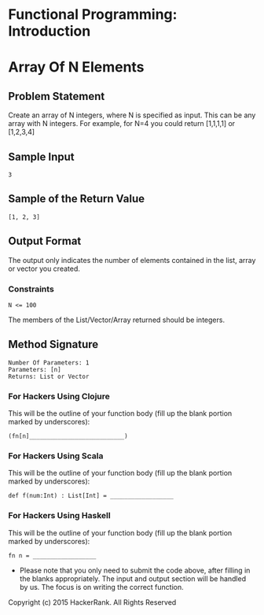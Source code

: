 # Functional Programming: Introduction

# Array Of N Elements

## Problem Statement

Create an array of N integers, where N is specified as input. This can be any array with N integers. For example, for N=4 you could return [1,1,1,1] or [1,2,3,4]

## Sample Input

`3`

## Sample of the Return Value

`[1, 2, 3]`

## Output Format 

The output only indicates the number of elements contained in the list, array or vector you created.

### Constraints 

`N <= 100`

The members of the List/Vector/Array returned should be integers.

## Method Signature

```
Number Of Parameters: 1
Parameters: [n]
Returns: List or Vector
```

### For Hackers Using Clojure

This will be the outline of your function body (fill up the blank portion marked by underscores):

`(fn[n]___________________________)`

### For Hackers Using Scala 

This will be the outline of your function body (fill up the blank portion marked by underscores):

`def f(num:Int) : List[Int] = __________________`

### For Hackers Using Haskell 

This will be the outline of your function body (fill up the blank portion marked by underscores):

`fn n = __________________`

* Please note that you only need to submit the code above, after filling in the blanks appropriately. The input and output section will be handled by us. The focus is on writing the correct function.

Copyright (c) 2015 HackerRank.
All Rights Reserved
